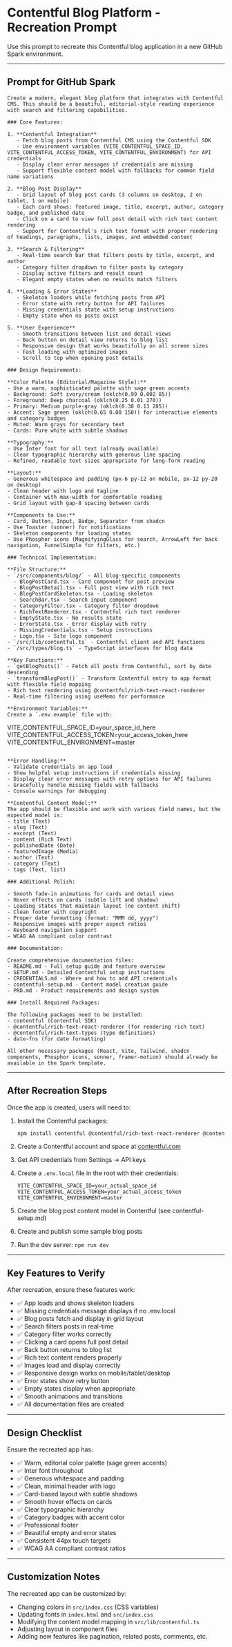 # Contentful Blog Platform - Recreation Prompt

Use this prompt to recreate this Contentful blog application in a new GitHub Spark environment.

---

## Prompt for GitHub Spark

```
Create a modern, elegant blog platform that integrates with Contentful CMS. This should be a beautiful, editorial-style reading experience with search and filtering capabilities.

### Core Features:

1. **Contentful Integration**
   - Fetch blog posts from Contentful CMS using the Contentful SDK
   - Use environment variables (VITE_CONTENTFUL_SPACE_ID, VITE_CONTENTFUL_ACCESS_TOKEN, VITE_CONTENTFUL_ENVIRONMENT) for API credentials
   - Display clear error messages if credentials are missing
   - Support flexible content model with fallbacks for common field name variations

2. **Blog Post Display**
   - Grid layout of blog post cards (3 columns on desktop, 2 on tablet, 1 on mobile)
   - Each card shows: featured image, title, excerpt, author, category badge, and published date
   - Click on a card to view full post detail with rich text content rendering
   - Support for Contentful's rich text format with proper rendering of headings, paragraphs, lists, images, and embedded content

3. **Search & Filtering**
   - Real-time search bar that filters posts by title, excerpt, and author
   - Category filter dropdown to filter posts by category
   - Display active filters and result count
   - Elegant empty states when no results match filters

4. **Loading & Error States**
   - Skeleton loaders while fetching posts from API
   - Error state with retry button for API failures
   - Missing credentials state with setup instructions
   - Empty state when no posts exist

5. **User Experience**
   - Smooth transitions between list and detail views
   - Back button on detail view returns to blog list
   - Responsive design that works beautifully on all screen sizes
   - Fast loading with optimized images
   - Scroll to top when opening post details

### Design Requirements:

**Color Palette (Editorial/Magazine Style):**
- Use a warm, sophisticated palette with sage green accents
- Background: Soft ivory/cream (oklch(0.99 0.002 85))
- Foreground: Deep charcoal (oklch(0.25 0.01 270))
- Primary: Medium purple-gray (oklch(0.38 0.13 285))
- Accent: Sage green (oklch(0.65 0.08 150)) for interactive elements and category badges
- Muted: Warm grays for secondary text
- Cards: Pure white with subtle shadows

**Typography:**
- Use Inter font for all text (already available)
- Clear typographic hierarchy with generous line spacing
- Refined, readable text sizes appropriate for long-form reading

**Layout:**
- Generous whitespace and padding (px-6 py-12 on mobile, px-12 py-20 on desktop)
- Clean header with logo and tagline
- Container with max-width for comfortable reading
- Grid layout with gap-8 spacing between cards

**Components to Use:**
- Card, Button, Input, Badge, Separator from shadcn
- Use Toaster (sonner) for notifications
- Skeleton components for loading states
- Use Phosphor icons (MagnifyingGlass for search, ArrowLeft for back navigation, FunnelSimple for filters, etc.)

### Technical Implementation:

**File Structure:**
- `/src/components/blog/` - All blog-specific components
  - BlogPostCard.tsx - Card component for post preview
  - BlogPostDetail.tsx - Full post view with rich text
  - BlogPostCardSkeleton.tsx - Loading skeleton
  - SearchBar.tsx - Search input component
  - CategoryFilter.tsx - Category filter dropdown
  - RichTextRenderer.tsx - Contentful rich text renderer
  - EmptyState.tsx - No results state
  - ErrorState.tsx - Error display with retry
  - MissingCredentials.tsx - Setup instructions
  - Logo.tsx - Site logo component
- `/src/lib/contentful.ts` - Contentful client and API functions
- `/src/types/blog.ts` - TypeScript interfaces for blog data

**Key Functions:**
- `getBlogPosts()` - Fetch all posts from Contentful, sort by date descending
- `transformBlogPost()` - Transform Contentful entry to app format with flexible field mapping
- Rich text rendering using @contentful/rich-text-react-renderer
- Real-time filtering using useMemo for performance

**Environment Variables:**
Create a `.env.example` file with:
```
VITE_CONTENTFUL_SPACE_ID=your_space_id_here
VITE_CONTENTFUL_ACCESS_TOKEN=your_access_token_here
VITE_CONTENTFUL_ENVIRONMENT=master
```

**Error Handling:**
- Validate credentials on app load
- Show helpful setup instructions if credentials missing
- Display clear error messages with retry options for API failures
- Gracefully handle missing fields with fallbacks
- Console warnings for debugging

**Contentful Content Model:**
The app should be flexible and work with various field names, but the expected model is:
- title (Text)
- slug (Text)
- excerpt (Text)
- content (Rich Text)
- publishedDate (Date)
- featuredImage (Media)
- author (Text)
- category (Text)
- tags (Text, list)

### Additional Polish:

- Smooth fade-in animations for cards and detail views
- Hover effects on cards (subtle lift and shadow)
- Loading states that maintain layout (no content shift)
- Clean footer with copyright
- Proper date formatting (format: "MMM dd, yyyy")
- Responsive images with proper aspect ratios
- Keyboard navigation support
- WCAG AA compliant color contrast

### Documentation:

Create comprehensive documentation files:
- README.md - Full setup guide and feature overview
- SETUP.md - Detailed Contentful setup instructions
- CREDENTIALS.md - Where and how to add API credentials
- contentful-setup.md - Content model creation guide
- PRD.md - Product requirements and design system

### Install Required Packages:

The following packages need to be installed:
- contentful (Contentful SDK)
- @contentful/rich-text-react-renderer (for rendering rich text)
- @contentful/rich-text-types (type definitions)
- date-fns (for date formatting)

All other necessary packages (React, Vite, Tailwind, shadcn components, Phosphor icons, sonner, framer-motion) should already be available in the Spark template.
```

---

## After Recreation Steps

Once the app is created, users will need to:

1. Install the Contentful packages:
   ```bash
   npm install contentful @contentful/rich-text-react-renderer @contentful/rich-text-types date-fns
   ```

2. Create a Contentful account and space at [contentful.com](https://www.contentful.com/sign-up/)

3. Get API credentials from Settings → API keys

4. Create a `.env.local` file in the root with their credentials:
   ```env
   VITE_CONTENTFUL_SPACE_ID=your_actual_space_id
   VITE_CONTENTFUL_ACCESS_TOKEN=your_actual_access_token
   VITE_CONTENTFUL_ENVIRONMENT=master
   ```

5. Create the blog post content model in Contentful (see contentful-setup.md)

6. Create and publish some sample blog posts

7. Run the dev server: `npm run dev`

---

## Key Features to Verify

After recreation, ensure these features work:

- ✅ App loads and shows skeleton loaders
- ✅ Missing credentials message displays if no .env.local
- ✅ Blog posts fetch and display in grid layout
- ✅ Search filters posts in real-time
- ✅ Category filter works correctly
- ✅ Clicking a card opens full post detail
- ✅ Back button returns to blog list
- ✅ Rich text content renders properly
- ✅ Images load and display correctly
- ✅ Responsive design works on mobile/tablet/desktop
- ✅ Error states show retry button
- ✅ Empty states display when appropriate
- ✅ Smooth animations and transitions
- ✅ All documentation files are created

---

## Design Checklist

Ensure the recreated app has:

- ✅ Warm, editorial color palette (sage green accents)
- ✅ Inter font throughout
- ✅ Generous whitespace and padding
- ✅ Clean, minimal header with logo
- ✅ Card-based layout with subtle shadows
- ✅ Smooth hover effects on cards
- ✅ Clear typographic hierarchy
- ✅ Category badges with accent color
- ✅ Professional footer
- ✅ Beautiful empty and error states
- ✅ Consistent 44px touch targets
- ✅ WCAG AA compliant contrast ratios

---

## Customization Notes

The recreated app can be customized by:

- Changing colors in `src/index.css` (CSS variables)
- Updating fonts in `index.html` and `src/index.css`
- Modifying the content model mapping in `src/lib/contentful.ts`
- Adjusting layout in component files
- Adding new features like pagination, related posts, comments, etc.
